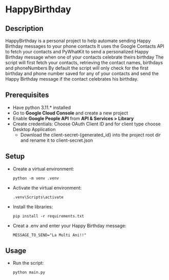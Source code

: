 # HappyBirthday

## Description

HappyBirthday is a personal project to help automate sending Happy Birthday messages to your phone contacts
It uses the Google Contacts API to fetch your contacts and PyWhatKit to send a personalized Happy Birthday message when one of your contacts celebrate theirs birthday
The script will first fetch your contacts, retrieving the contact names, birthdays and phoneNumbers
By default the script will only check for the first birthday and phone number saved for any of your contacts and send the Happy Birthday message 
if the contact celebrates his birthday.

## Prerequisites 

* Have python 3.11.* installed
* Go to **Google Cloud Console** and create a new project
* Enable **Google People API** from **API & Services > Library**
* Create credentials: Choose OAuth Client ID and for client type choose Desktop Application
  * Download the client-secret-{generated_id} into the project root dir and rename it to client-secret.json

## Setup

* Create a virtual environment:

      python -m venv .venv

* Activate the virtual environment:

      .venv\Scripts\activate

* Install the libraries:

      pip install -r requirements.txt

* Creat a .env and enter your Happy Birthday message:

      MESSAGE_TO_SEND="La Multi Ani!!"

## Usage

* Run the script:

      python main.py